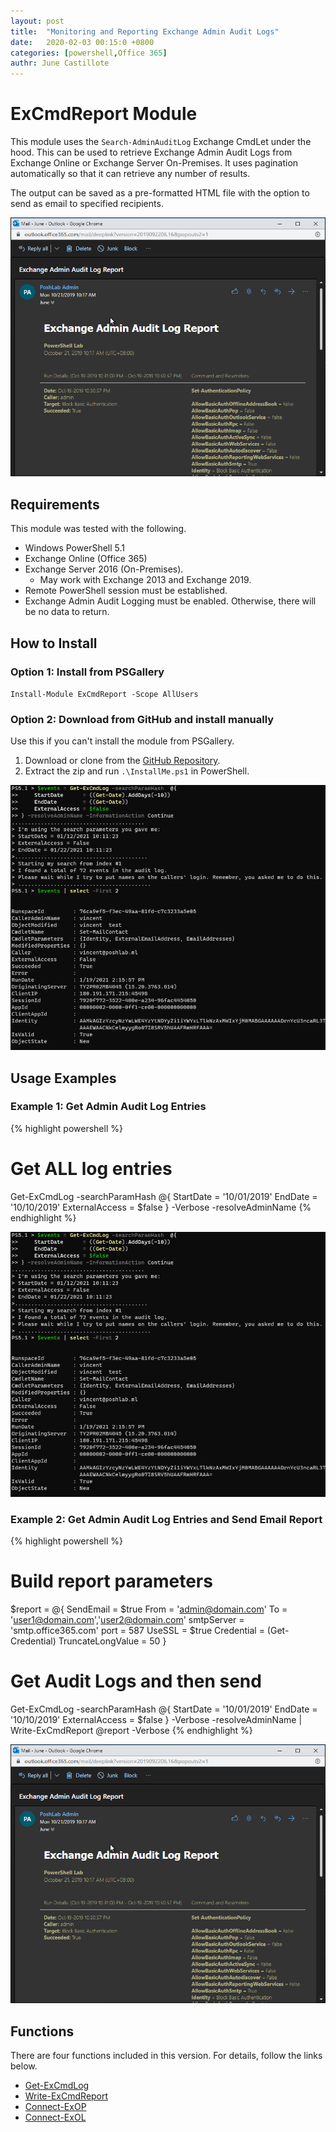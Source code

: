 ```yaml
---
layout: post
title:  "Monitoring and Reporting Exchange Admin Audit Logs"
date:   2020-02-03 00:15:0 +0800
categories: [powershell,Office 365]
authr: June Castillote
---
```

# ExCmdReport Module

This module uses the `Search-AdminAuditLog` Exchange CmdLet under the hood. This can be used to retrieve Exchange Admin Audit Logs from Exchange Online or Exchange Server On-Premises. It uses pagination automatically so that it can retrieve any number of results.

The output can be saved as a pre-formatted HTML file with the option to send as email to specified recipients.

![Sample Email Report](https://raw.githubusercontent.com/junecastillote/ExCmdReport/master/images/SampleEmailReport.png)

## Requirements

This module was tested with the following.

* Windows PowerShell 5.1
* Exchange Online (Office 365)
* Exchange Server 2016 (On-Premises).
  * May work with Exchange 2013 and Exchange 2019.
* Remote PowerShell session must be established.
* Exchange Admin Audit Logging must be enabled. Otherwise, there will be no data to return.

## How to Install

### Option 1: Install from PSGallery

`Install-Module ExCmdReport -Scope AllUsers`

### Option 2: Download from GitHub and install manually

Use this if you can't install the module from PSGallery.

1. Download or clone from the [GitHub Repository](https://raw.githubusercontent.com/junecastillote/ExCmdReport).
2. Extract the zip and run `.\InstallMe.ps1` in PowerShell.

![Install Selection](https://raw.githubusercontent.com/junecastillote/ExCmdReport/master/images/SampleOutput01.png)

## Usage Examples

### Example 1: Get Admin Audit Log Entries

{% highlight powershell %}
# Get ALL log entries
Get-ExCmdLog -searchParamHash @{
    StartDate      = '10/01/2019'
    EndDate        = '10/10/2019'
    ExternalAccess = $false
} -Verbose -resolveAdminName
{% endhighlight %}

![Get Admin Audit Log Entries](https://raw.githubusercontent.com/junecastillote/ExCmdReport/master/images/SampleOutput01.png)

### Example 2: Get Admin Audit Log Entries and Send Email Report

{% highlight powershell %}
# Build report parameters
$report = @{
    SendEmail = $true
    From = 'admin@domain.com'
    To = 'user1@domain.com','user2@domain.com'
    smtpServer = 'smtp.office365.com'
    port = 587
    UseSSL = $true
    Credential = (Get-Credential)
    TruncateLongValue = 50
}

# Get Audit Logs and then send
Get-ExCmdLog -searchParamHash @{
    StartDate      = '10/01/2019'
    EndDate        = '10/10/2019'
    ExternalAccess = $false
} -Verbose -resolveAdminName | Write-ExCmdReport @report -Verbose
{% endhighlight %}

![Get Admin Audit Log Entries and Send Email Report](https://raw.githubusercontent.com/junecastillote/ExCmdReport/master/images/SampleEmailReport.png)

## Functions

There are four functions included in this version. For details, follow the links below.

* [Get-ExCmdLog](https://raw.githubusercontent.com/junecastillote/ExCmdReport/master/Doc/Get-ExCmdLog.md)
* [Write-ExCmdReport](https://raw.githubusercontent.com/junecastillote/ExCmdReport/master/Doc/Write-ExCmdReport.md)
* [Connect-ExOP](https://raw.githubusercontent.com/junecastillote/ExCmdReport/master/Doc/Connect-ExOP.md)
* [Connect-ExOL](https://raw.githubusercontent.com/junecastillote/ExCmdReport/master/Doc/Connect-ExOL.md)
